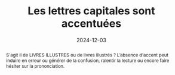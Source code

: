 ---
N: 
Rubrique: Typographie
title: Les lettres capitales sont accentuées 
detail: Les lettres capitales sont accentuées 
abstract: S'agit il de LIVRES ILLUSTRES ou de livres illustrés ? L’absence d'accent peut induire en erreur ou générer de la confusion,  ralentir la lecture ou encore faire hésiter sur la prononciation. 
categories: [" contenus"]
agrege: O0000-E080
opquast: '0000'
indiceebook: '80'
description: "Règle n° 080"
before: "079"
weight: "080"
after: "081"
actif: '1'
layout: rules
date: 2024-12-03
tags: ["Accessibilité", ""]
objectif: ["Ne pas ralentir ou encombrer la lecture", "Assurer la bonne prononciation par la voix de synthèse"]
Meo: ["La relecture par une personne formée à la correction de texte garantira un haut niveau de qualité de votre texte. À défaut, Les logiciels de traitement de texte et d'édition modernes disposent tous d'une fonction de correction orthographique."]
Controle: ["À chaque étape du processus éditorial, s'assurer de l'intégrité du text. Il est possible d'effectuer des contrôles semi automatisés grâce à différentes solutions basées sur l'étude du language."]
epubcheck: false
ace: false
humancheck: true
Source: ["SNE"]
Referentiel: [""]
steps: ["Conception", "Éditorial"]
---